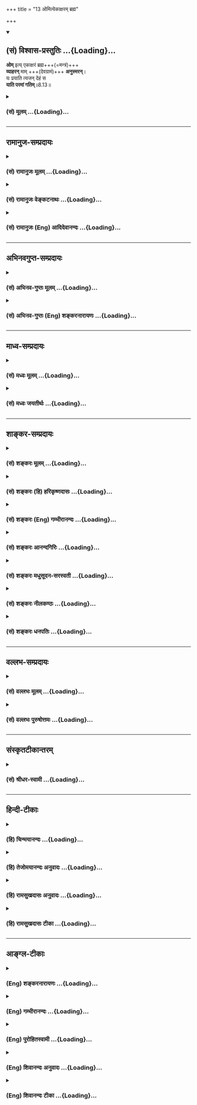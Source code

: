 +++
title = "13 ओमित्येकाक्षरम् ब्रह्म"

+++
<div class="js_include" newlevelforh1="2" title="(सं) विश्वास-प्रस्तुतिः" unfilled url="/purANam_vaiShNavam/mahAbhAratam/06-bhIShma-parva/03-bhagavad-gItA-parva/saMskRtam/vishvAsa-prastutiH/08_axara-para-brahma-yo/13_omityekAxaram_bra.md">
<details open><summary><h2>(सं) विश्वास-प्रस्तुतिः ...{Loading}...</h2></summary>

**ओम्** इत्य् एकाक्षरं ब्रह्म+++(=मन्त्रं)+++  
**व्याहरन्** माम् +++(देवग्रामं)+++ **अनुस्मरन्**।  
यः प्रयाति त्यजन् देहं स  
**याति परमां गतिम्**॥8.13॥
</details>
</div>
<div class="js_include collapsed" newlevelforh1="3" title="(सं) मूलम्" unfilled url="/purANam_vaiShNavam/mahAbhAratam/06-bhIShma-parva/03-bhagavad-gItA-parva/saMskRtam/mUlam/08_axara-para-brahma-yo/13_omityekAxaram_bra.md">
<details><summary><h3>(सं) मूलम् ...{Loading}...</h3></summary>

ओमित्येकाक्षरं ब्रह्म व्याहरन्मामनुस्मरन्।  
यः प्रयाति त्यजन्देहं स याति परमां गतिम्।।8.13।।
</details>
</div>


_________________
## रामानुज-सम्प्रदायः
<div class="js_include collapsed" newlevelforh1="3" title="(सं) रामानुजः मूलम्" unfilled url="/purANam_vaiShNavam/mahAbhAratam/06-bhIShma-parva/03-bhagavad-gItA-parva/saMskRtam/rAmAnujaH/mUlam/08_axara-para-brahma-yo/13_omityekAxaram_bra.md">
<details><summary><h3>(सं) रामानुजः मूलम् ...{Loading}...</h3></summary>

।।8.13।। सर्वाणि श्रोत्रादीनि इन्द्रियाणि ज्ञानद्वारभूतानि **संयम्य**
स्वव्यापारेभ्यो विनिवर्त्य हृदयकमलनिविष्टे मयि अक्षरे **मनो निरुध्य
योगा**ख्यां **धारणां आस्थितः** मयि एव निश्चलां स्थितिम् आस्थितः।  
  
**ओम् इति एकाक्षरं ब्रह्म** मद्वाचकं **व्याहरन्** वाच्यं **माम्
अनुस्मरन् आत्मनः प्राणं मूर्ध्न्याधाय देहं त्यजन् यः प्रयाति स याति
परमां गतिं** प्रकृतिवियुक्तं मत्समानाकारम् अपुनरावृत्तिम् आत्मानं
प्राप्नोति इत्यर्थःयः स सर्वेषु भूतेषु नश्यत्सु न
विनश्यति।। अव्यक्तोऽक्षर इत्युक्तस्तमाहुः परमां गतिम्। (गीता 8।2021) इति
अनन्तरम् एव वक्ष्यते। एवम् ऐश्वर्यार्थिनः कैवल्यार्थिनश्च
स्वप्राप्यानुगुणः भगवदुपासनप्रकार उक्तः। अथ ज्ञानिनो भगवदुपासनप्रकारं
प्राप्तिकारं च आह --

</details>
</div>
<div class="js_include collapsed" newlevelforh1="3" title="(सं) रामानुजः वेङ्कटनाथः" unfilled url="/purANam_vaiShNavam/mahAbhAratam/06-bhIShma-parva/03-bhagavad-gItA-parva/saMskRtam/rAmAnujaH/venkaTanAthaH/08_axara-para-brahma-yo/13_omityekAxaram_bra.md">
<details><summary><h3>(सं) रामानुजः वेङ्कटनाथः ...{Loading}...</h3></summary>

।। 8.13सर्वद्वाराणि संयम्य इत्यत्र नवद्वारप्रतीतिनिरासाय
प्रत्याहारविषयताद्योतनाय चाहसर्वाणि श्रोत्रादीनीति।
द्वारानुबन्धरहितस्पर्शनादीन्द्रियाणां कथं
द्वारशब्दार्थतेत्यत्रोक्तंज्ञानद्वारभूतानीति। संयमनमत्र
शब्दादिविषयौन्मुख्यनिवर्तनमित्यभिप्रायेणाहस्वव्यापारेभ्यो
विनिवर्त्येति। मनो हृदि निरुध्य च इत्यत्र हृन्मात्रस्य
ध्येयतानुपपन्नेत्यत्रोक्तंहृदयकमलनिविष्टे मय्यक्षर इति। हृच्छब्दोऽत्र
तत्रत्यपुरुषलक्षकः अन्यथामामनुस्मरन् इत्यनन्तरोक्तिर्न घटेतेति भावः।
अर्थक्रमेण बलवता दुर्बलस्य पाठक्रमस्य बाधमभिप्रेत्यमनो हृदि निरुध्य
इत्यस्यानन्तरन्आस्थितो योगधारणाम् इत्यादिकं व्याख्यातम्।
प्रत्याहारानन्तरपठितधारणाव्यवच्छेदायाहयोगाख्यां धारणामिति। षष्ठी
समासात्समानाधिकरणसमासस्य ग्राह्यत्वं
निषादस्थपतिन्यायसिद्धम्। स्थपतिर्निषादः स्यात् शब्दसामर्थ्यात्
\[पू.मी.6।1।51\] इति। धारणाशब्दाधिक्याभिप्रेतमाहमय्येव निश्चलां
स्थितिमिति। प्रणवस्य ब्रह्मप्रतिपादकत्वात्ब्रह्म इति व्यपदेश
इत्यभिप्रायेणमद्वाचकमित्युक्तम्।
मन्त्रस्यार्थविशेषप्रकाशनमुखेनोपकारकत्वमप्यत्र ब्रह्मशब्देन
प्रतिपादनाद्विवक्षितमित्यभिप्रायेणवाच्यं मामनुस्मरन्नित्युक्तम्।
प्रणवस्य भगवद्वाचकत्वं योगाङ्गत्वादिकं च श्रुतिस्मृत्यादिसिद्धम्। यथा
कठवल्ल्यां \[2।15\] सर्वे वेदा यत्पदमामनन्ति तपांसि सर्वाणि च यद्वदन्ति।
यदिच्छन्तो ब्रह्मचर्यं चरन्ति तत्ते पदं सङ्ग्रहेण ब्रवीम्योमित्येतत्
इति। अत्र नाम्ना नामिनो निर्देशः। तथा प्रणवो धनुः शरो ह्यात्मा ब्रह्म
तल्ल्क्ष्यमुच्यते। अप्रमत्तेन वेद्धव्यं शरवत्तन्मयो भवेत्
\[मुं.उ.2।2।4\] इति। तथा आत्मानमरणिं कृत्वा प्रणवं चोत्तरारणिम्।
ध्याननिर्मथनाभ्यासा(द्देवं पश्येन्निगू)त्पश्येद्ब्रह्माग्निगूढवत्
\[ध्यानबिंदू.22\] इति। तथा ओमित्येवं ध्यायथात्मानम् \[मुं.उ.2।26\] इति।
तथा यः पुनरेतं त्रिमात्रेणोमित्येतेनैवाक्षरेण परं पुरुषमभिध्यायीत स
तेजसि सूर्ये सम्पन्नः। यथा पादोदरस्त्वचा विनि\[र्मुच्यत\]र्मुक्त एवं ह
वै स पाप्मना विनिर्मुक्तः स सामभिरुन्नीयते ब्रह्मलोकम्। स
एतस्माज्जीवघनात्परात्परं पुरिशयं पुरुषमीक्षते \[प्रश्नो.5।5\] इति। तथा
वह्नेर्यथा योनिगतस्य मूर्तिर्न दृश्यते नैव च लिङ्गनाशः। स भूय
एवेन्धनयोनिगृह्यस्तद्वोभयं वै प्रणवेन देहे।। स्वदेहमरणिं कृत्वा प्रणवं
चोत्तरारणिम्। ध्याननिर्मथनाभ्यासाद्देवं पश्येन्निगूढवत्
\[श्वे.उ.1।1314\] इति। अत्रैव श्लोकेविष्णुं पश्येद्धृदि स्थितम्
\[शं.स्मृ.7।16\] इति योगयाज्ञवल्क्यपाठः। तथाकांस्यघण्टानिनादस्तु यथा
लीयति शान्तये। ओङ्कारस्तु तथा योज्यः शान्तये शान्तिमिच्छता। यस्मिन् स
लीयते शब्दस्तत्परं ब्रह्म गीयते \[ \] इति। तथाओं खं ब्रह्म खं पुराणम्
\[बृ.उ.5।1।1\] इति। ओमित्येतदक्षरमादौ ৷৷. ब्रह्मास्य पादाश्चत्वारो
वेदाश्चतुष्पादिदमक्षरं \[परं ब्रह्म\] पूर्वाऽस्य मात्रा पृथिव्यकारः
इत्यारभ्य प्रथमा रक्तपीता महद्ब्रह्मदैवत्या द्वितीया विद्युमती कृष्णा
विष्णुदेवत्या तृतीया शुभाशुभा शुक्ला रुद्रदैवत्या याऽवसानेऽस्य
चतुर्थ्यर्धमात्रा सा विद्युमती सर्ववर्णा पुरुषदैवत्या \[अ.शिखो.1\] इति
च। अत्र अर्धमात्राधिदैवतभूतः पुरुष एवावतीर्णावस्थो द्वितीयमात्रादैवत्वेन
विष्णुरिति चोक्तः। तथा ओमिति ब्रह्म ओमितीदं सर्वम् \[तै.उ.1।8।1\] इति
ओङ्कार एवेदं सर्वम् \[छां.उ.2।23।3\] इति। तथा हृदिस्था देवताः सर्वा हृदि
प्राणाः प्रतिष्ठिताः। हृदि त्वमसि यो नित्यं तिस्रो मात्राः परस्तु सः।
तस्योत्तरतः शिरो दक्षिणतः पादो य उत्तरतः स ओङ्कार य ओङ्कारः स प्रणवो यः
प्रणवः स सर्वव्यापी यः सर्वव्यापी सोऽनन्तः योऽनन्तस्तत्तारं यत्तारं
तत्सूक्ष्मं यत्सूक्ष्मं तच्छुक्लं यच्छुक्लं तद्वैद्युतं यद्वैद्युतं
तत्परं ब्रह्म \[अ.शिरउ.3\] इति। अत्र प्रकरणादिवशात्
प्रतर्दनविद्यावदन्तरितं शासनमनुसन्धेयम्। मुमुक्षोरुत्क्रमणप्रकरणे च
प्रणवः श्रूयते अथ यत्रैतव स्माच्छरीरादुत्क्रामति अथैतैरेव
रंश्मिभिरूर्ध्वमाक्रमते सूओमिति वा होद्वामीयते स यावत्
क्षिप्येन्मनस्तावदादित्यं गच्छति एतद्वै खलु लोकस्य द्वारं विदुषां
प्रपदनं निरोधोऽविदुषा। तदेव श्लोकः -- शतं चैका च हृदयस्य नाड्यस्तासां
मूर्धानमभिनिस्सृतैका। तयोर्ध्वमायन्नमृतत्वमेति विष्वङ्ङन्या उत्क्रमणे
भवन्ति \[छां.उ.8।6।5\] इति। महाभारते च महेश्वरे वचनम्ओमित्येवं सदा
विप्राः पठध्वं ध्यात केशवम् \[ह.वं.वि.प.133।10\] इति। आह च भगवान्या
वल्क्यः -- देवतायाः परायाश्च ह्यालम्बः प्रणवः स्मृतः। कश्चिदाराधनाकामो
विष्णोर्भक्त्या करोति वै।। तदाराधनसान्निध्ये प्रतिमां व्यञ्जिकां यथा।
धातुद्रव्यादिपाषाणैः कृत्वा भावं निवेशयेत्।। श्रद्धाभक्त्यादराद्यैश्च
तस्य देवः प्रसीदति। ओङ्कारेण तथा चात्मा ह्युपास्ते स प्रसीदति। \[
\]सर्वद्वाराणि संयम्य मनो हृदि निरुध्य च।। मूर्ध्न्याधायात्मनः
प्राणमास्थितो योगधारणाम्। ओमित्येकाक्षरं ब्रह्म व्याहरन्मामनुस्मरन्। यः
प्रयाति त्यजन् देहं स याति परमां गतिम्।। य एतं प्रणवेनाद्यमक्षरं
प्रतिपद्यते। ततोऽक्षरेण वेदेन वेद्यं ब्रह्माधिगच्छति।। एतदालम्बनं
श्रेष्ठमेतदालम्बनं परम्। एतदालम्बनं ज्ञात्वा ब्रह्मभूयाय
कल्पते।। अदृष्टविग्रहो देवो भावग्राह्यो निरामयः। तस्योङ्कारः स्मृतं नाम
तेनाहूतः प्रसीदति।। तस्मादोमिति पूर्वं तु कृत्वा युञ्जीत तत्परः।
ब्रह्मोङ्कारविधानेन तत्त्वेन प्रतिपद्यते इति। अत्रसर्वद्वाराणि
इत्यादिश्लोकयोर्भगवद्वाक्यतया प्रसिद्धयोरुदाहरणात्माम् इति
निर्देशस्तद्विषयः। पुनश्चात्र हैरण्यगर्भादिसिद्धान्तेषु प्रणवार्थं
प्रपञ्च्यान्तेऽप्याह -- त्रिरात्मा त्रिस्वभावश्च तथा त्रिव्यूह एव च।
पञ्चरात्रे तथा ह्येष भगवद्वाचकः स्मृतः। बलं वीर्यं तथा तेजस्त्रिरात्मेति
च संज्ञितः। ज्ञानैश्वर्ये तथा शक्तिस्त्रिस्वभाव इति स्मृतः।। सङ्कर्षणोऽथ
प्रद्युम्नो ह्यनिरुद्धस्तथैव च। त्रिव्यूह इति निर्दिष्ट ओङ्कारो
विष्णुरव्ययः।। भगवद्वाचकः प्रोक्तः प्रकृतेर्वाचकस्तथा। व्यक्ताव्यक्तो
वासुदेवः प्रभवः प्रलयस्तथा।। इति। यच्चात्र
हैरण्यगर्भकापिलावान्तरतपस्सनत्कुमारब्रह्मिष्ठपाशुपताख्येषु
सिद्धान्तेष्वर्थभेदवर्णनं तदपि
तत्तदर्थविशेषान्तरितपरमपुरुषपर्यवसानमभिप्रेत्येति मन्तव्यम्। अत एव हि
विष्णुप्रतिपादकतयाऽन्तकाले स्मर्तव्यत्वेनोपसंह्रियते -- ओङ्कारं
विपुलमचिन्त्यमप्रमेयं सूक्ष्माख्यं ध्रुवमचरं च यत्पुराणम्। तद्विष्णोः
पदमपि पद्मजप्रसूतं देहान्ते मम मनसि स्थितिं करोतु इति। प्रणवेनैवात्र
भगवदर्चनमुच्यते -- तल्लिङ्गैरर्चयेन्मन्त्रैः सर्वान् देवान् समाहितः।
नमस्कारेण पुष्पाणि विन्यसेत्तु यथाक्रमम्।। आवाहनादिकं कर्म यन्न सूक्तं
मया त्विह। तत्सर्वं प्रणवेनैव कर्तव्यं चक्रपाणये।। दद्यात्पुरुषसूक्तेन यः
पुष्पाण्यप एव वा। अर्चितं स्याज्जगदिदं तेन सर्वं
चराचरम्।। विष्णुर्ब्रह्मा च रुद्रश्च विष्णुरेव दिवाकरः। तस्मात्पूज्यतमं
नान्यमहं मन्ये जनार्दनात् इति। तथा परमपुरुषसाक्षात्कारकारणतया चात्र
प्रणवोपासनप्रकार उच्यते। ओम्भूर्भुवस्सुवर्महर्जनस्तपस्सत्यम् इति
वैदिकम्। एतदुच्चार्य वै ब्रह्म परे व्योम्नि नियोजयेत्। हृदयेऽग्निश्च
वायुश्च जीवो यः समुदाहृतः।। ओङ्कारं पद्मनाले तु उद्धृत्योपरि योजयेत्।
आप्राणाच्छून्यभूतात्तु चेतोङ्गं जीवसंज्ञितम्।। जायते तु
यतस्तस्मात्पुनस्तत्र निवेशयेत्। घण्टाशब्दवदोङ्कारमुपासीत समाहितः।। पुरुषं
निर्मलं शुभ्रं पश्येद्वै नात्र संशयः इति। योगानुशासनसूत्रं
चक्लेशकर्मविपाकाशयैरपरामृष्टः पुरुषविशेष ईश्वरः \[ब्र.सू.1।24\]तस्य
वाचकः प्रणवः \[ब्र.सू.1।27\] इति। अतः प्रणवस्य भगवद्वाचकत्वं
समाध्युत्क्रमणाद्यवस्थासु तेनैव भगवदनुस्मरणं च सिद्धम्। शतं चैका च
हृदयस्य ना़ड्यस्तासां मूर्धानमभिनिस्सृतैका। तयोर्ध्वमायन्नमृतत्वमेति
विष्ङ्ङन्या उत्क्रमणे भवन्ति \[छां.उ.8।6।6\] ऊर्ध्वमेकः स्थितस्तेषां यो
भित्वा सूर्यमण्डलम्। ब्रह्मलोकमतिक्रम्य तेन याति परां गतिम्
\[या.स्मृ.3।137\] इत्यादिश्रुतिस्मृत्यनुसारान्मुमुक्षोरुत्क्रणौपयिकमिदं
मूर्ध्नि प्राणाधानम्। त्यजन् यः प्रयातीति त्यक्त्वा यः प्रयातीत्यर्थः।
आत्मार्थिनो ह्यात्मा गन्तव्यः
तत्रापुनरावृत्तित्वमात्रात्परमगतित्वोक्तिरित्यभिप्रायेणाह -- प्रकृतीति।
ईदृशस्यात्मनः परमगतिशब्देन व्यपदेशो न केवलं प्रकरणवशात्
किन्त्वस्मिन्नेवाध्याये तद्विषय एवायं प्रयोगोऽप्यस्तीत्याह -- यः स
सर्वेष्विति। ,

</details>
</div>
<div class="js_include collapsed" newlevelforh1="3" title="(सं) रामानुजः (Eng) आदिदेवानन्दः" unfilled url="/purANam_vaiShNavam/mahAbhAratam/06-bhIShma-parva/03-bhagavad-gItA-parva/saMskRtam/rAmAnujaH/english/AdidevAnandaH/08_axara-para-brahma-yo/13_omityekAxaram_bra.md">
<details><summary><h3>(सं) रामानुजः (Eng) आदिदेवानन्दः ...{Loading}...</h3></summary>

8.12 - 8.13 Subduing all the senses like ear etc., which constitute the
'doorways' for sense impressions, i.e., withdrawing them from their natural functions; holding the mind in Me, the imperishable 'seated within the lotus of the heart'; practising 'steady abstraction of mind
(Dharana) which is called concentration or Yoga,' i.e., abiding in Me alone in a steady manner; uttering the sacred 'syllable Om,' the brahman which connotes Me; remembering Me, who am expressed by the syllable Om;
and fixing his 'life-breath within the head' - whosoever abandons the body and departs in this way reaches the highest state. He reaches the pure self freed from Prakrti, which is akin to My form. From that state there is no return. Such is the meaning. Later on Sri Krsna will elucidate: 'They describe that as the highest goal of the Atman, which is not destroyed when all things are destroyed, which is unmanifest and imperishable' (8.2021). Thus, the modes of contemplation on the Lord by the aspirants after prosperity and Kaivalya (Atmann-consciousness) have been taught according to the goal they lead to. Now, Sri Krsna teaches the way of meditation on the Lord by the Jnanin and the mode of attainment by him.

</details>
</div>


_________________
## अभिनवगुप्त-सम्प्रदायः
<div class="js_include collapsed" newlevelforh1="3" title="(सं) अभिनव-गुप्तः मूलम्" unfilled url="/purANam_vaiShNavam/mahAbhAratam/06-bhIShma-parva/03-bhagavad-gItA-parva/saMskRtam/abhinava-guptaH/mUlam/08_axara-para-brahma-yo/13_omityekAxaram_bra.md">
<details><summary><h3>(सं) अभिनव-गुप्तः मूलम् ...{Loading}...</h3></summary>

।।8.12 -- 8.14।। सर्वद्वाराणीत्यादि योगिन इत्यन्तम्। द्वाराणि
इन्द्रियाणि। हृदि इति -- अनेन विषयसंगाभाव उच्यते न तु
विष्ठास्थानाधिष्ठानम्। आत्मनः प्राणम् आत्मसारथिम् इच्छाशक्त्यात्मनि
मूर्ध्नि सकलतत्त्वातीते धारयन् इति कायनियमः। ओमिति जपन् इति वाङ्नियमः।
मामनुस्मरन्निति चेतसोऽनन्यगामिता +++(S चेतसाऽनन्यगामिता)+++। यः प्रयादि --
दिनाद्दिनम् +++(N दिनंदिनं)+++ अपुनरावृत्तये गच्छति। तथा च देहं त्यजन् कथं मे
+++(SN omit मे)+++ पुनरिदं सकलापत्स्थानं शरीरं मा भूयात् इत्येवं यो
मामनन्यचेताः स्मरति सततमेव याति जानाति +++(S omits जानाति)+++ स मद्भावम्
मत्स्वरूपम्। न +++(N नन्वत्र)+++ मुनेः परब्रह्माद्वैतपदोपक्षेपविरोधी
उत्क्रान्तौ ( तत् क्रान्तौ K [n] विरोधीति उत्क्रान्तौ भरः) भरः।
तथाचोक्तम् -- व्यापिन्यां शिवसत्तायाम् उत्क्रान्तिर्नाम निष्फला।  
  
अव्यापिनि शिवे नाम नोत्क्रान्तिः शिवदायिनी।। इति।। यदि वा सतताभ्यासोऽपि
यैर्न कृतः तथापि कुतश्चित् स्वतन्त्रेश्वरेच्छादेर्निमित्तादन्त्ये +++(S
omits स्वतन्त्र -- )+++ एव क्षणे यदा तादृग्भावो जायते तदा
अयमुत्क्रान्तिलक्षण उपायः संस्कारान्तरप्रतिबन्धक उक्तः। अत एव,यदक्षरं
वेदविदो वदन्ति इत्यादिना अभिधास्ये इत्यन्तेन प्रतिज्ञा कृता
क्षणमात्रस्यापि भगवदनुचिन्तनस्य,+++(S चिन्तनमयस्य)+++
सकलसंस्कारविध्वंसनलक्षणाम् अद्भुतवृत्तिं प्रतिपादयितुम्।
यदाहुराचार्यवर्याः,+++(S omits यदाहु -- इति)+++ -- निमेषमपि यद्येकं क्षीणदोषे
करिष्यसि।  
  
पदं चित्ते तदा शंभो किं न संपादयिष्यसि।।  
  
(स्तवचिन्तामणिः श्लो 114) इति। अत एव प्रयाणकाले स्मरणेन विना खण्डना \[
दृष्टा \] इति येषां शङ्का तान् वीतशङ्कान् कर्तुमुक्तम्,अनन्यचेताः सततम्
इति अन्यत्र फलादौ साध्ये यस्य न चेत इत्यर्थः। तस्याहं सुलभ इति। तस्य,+++(S
omit तस्य)+++ न किंचित् प्रयाणकालौचित्यपर्येषाम् तीर्थसेवा उत्तरायणम्
आयतनसंश्रयः  
  
+++(N आवर्तनसंश्रयः)+++ सत्त्वविशुद्धिः +++(SK -- विवृद्धिः)+++ सचिन्तकत्वम् +++(N
सचित्तकत्वम्)+++ विषुवदादिपुण्यकालः दिनम् अकृत्रिमपवित्रभूपरिग्रहः
स्नेहमलविहीनदेहता शुद्धवस्त्रादिपरिग्रहः +++(SN omit परि -- )+++
इत्यादिक्लेशोभ्यर्थनीय इत्यर्थः यत्प्रागुक्तम् -- तीर्थ श्वपचगृहे वा
इत्यादि।

</details>
</div>
<div class="js_include collapsed" newlevelforh1="3" title="(सं) अभिनव-गुप्तः (Eng) शङ्करनारायणः" unfilled url="/purANam_vaiShNavam/mahAbhAratam/06-bhIShma-parva/03-bhagavad-gItA-parva/saMskRtam/abhinava-guptaH/english/shankaranArAyaNaH/08_axara-para-brahma-yo/13_omityekAxaram_bra.md">
<details><summary><h3>(सं) अभिनव-गुप्तः (Eng) शङ्करनारायणः ...{Loading}...</h3></summary>

8.13 See Comment under 8.14

</details>
</div>


_________________
## माध्व-सम्प्रदायः
<div class="js_include collapsed" newlevelforh1="3" title="(सं) मध्वः मूलम्" unfilled url="/purANam_vaiShNavam/mahAbhAratam/06-bhIShma-parva/03-bhagavad-gItA-parva/saMskRtam/madhvaH/mUlam/08_axara-para-brahma-yo/13_omityekAxaram_bra.md">
<details><summary><h3>(सं) मध्वः मूलम् ...{Loading}...</h3></summary>

।।8.12 -- 8.13।। ब्रह्मनाडीं विना यद्यन्यत्र गच्छति तर्हि विना मोक्षं
स्थानान्तरं प्राप्नोतीति सर्वद्वाराणि संयम्यनिर्गच्छंश्चक्षुषा सूर्यं
दिशः श्रोत्रेण चैव हि इत्यादिवचनात् व्यासयोगे मोक्षधर्मे च। हृदि
नारायणे। ह्रियते त्वया जगद्यस्माद्धृदित्येवं प्रभाषसे इति पाद्मे। नहि
मूर्धनि प्राणे स्थिते हृदि मनसः स्थितिः सम्भवति। यत्र प्राणो मनस्तत्र
तत्र जीवः परस्तथा इति व्यासयोगे। योगधारणामास्थितः योगभरण एवाभियुक्त
इत्यर्थः।

</details>
</div>
<div class="js_include collapsed" newlevelforh1="3" title="(सं) मध्वः जयतीर्थः" unfilled url="/purANam_vaiShNavam/mahAbhAratam/06-bhIShma-parva/03-bhagavad-gItA-parva/saMskRtam/madhvaH/jayatIrthaH/08_axara-para-brahma-yo/13_omityekAxaram_bra.md">
<details><summary><h3>(सं) मध्वः जयतीर्थः ...{Loading}...</h3></summary>

।।8.12 -- 8.13।। ननुमनो निरुध्य इत्यनेनैव सर्वेन्द्रियसंयमनं लब्धम्
तत्किं पुनरुच्यते मैवम् वायुसञ्चरणद्वाराणां नाडीनामत्र ग्रहणात्।
तन्नियमनं किमर्थं इत्यत आह -- **ब्रह्मे**ति। इति हेतौ। इत्युक्तमिति
शेषः। अत्र प्रमाणमाह -- **निर्गच्छन्नि**ति। सूर्यं गच्छति। मोक्षधर्मे
चायमेवार्थ उक्त इति शेषः। हृदीत्यस्य प्रसिद्धार्थतानिरासार्थमाह --
**हृदी**ति। हरतेः क्विप् च \[अष्टा.3।2।76\] इति क्विप् प्रसिद्धार्थ एव
किं न स्यात् इत्यत आह -- **नही**ति। कुतो न सम्भवति इत्यत आह --
**यत्रे**ति। आदौ हृदि निरुध्येत्यध्याहारो दोषः।
मरणवेलायामखण्डस्मृतिर्वक्तव्या तत्कथं धारणोच्यते इत्यत आह -- **योगे**ति।

</details>
</div>


_________________
## शाङ्कर-सम्प्रदायः
<div class="js_include collapsed" newlevelforh1="3" title="(सं) शङ्करः मूलम्" unfilled url="/purANam_vaiShNavam/mahAbhAratam/06-bhIShma-parva/03-bhagavad-gItA-parva/saMskRtam/shankaraH/mUlam/08_axara-para-brahma-yo/13_omityekAxaram_bra.md">
<details><summary><h3>(सं) शङ्करः मूलम् ...{Loading}...</h3></summary>

।।8.13।। --,**ओमिति एकाक्षरं ब्रह्म** ब्रह्मणः अभिधानभूतम् ओंकारं
**व्याहरन्** उच्चारयन् तदर्थभूतं **माम्** ईश्वरम् **अनुस्मरन्**
अनुचिन्तयन् **यः,**प्रयाति **म्रियते** सः त्यजन् **परित्यजन्** देहं
**शरीरम् -- त्यजन् देहम् इति प्रयाणविशेषणार्थम् देहत्यागेन प्रयाणम्
आत्मनः न स्वरूपनाशेनेत्यर्थः -- सः एवं** याति **गच्छति** परमां
**प्रकृष्टां** गतिम्**।। किञ्च --,**

</details>
</div>
<div class="js_include collapsed" newlevelforh1="3" title="(सं) शङ्करः (हि) हरिकृष्णदासः" unfilled url="/purANam_vaiShNavam/mahAbhAratam/06-bhIShma-parva/03-bhagavad-gItA-parva/saMskRtam/shankaraH/hindI/harikRShNadAsaH/08_axara-para-brahma-yo/13_omityekAxaram_bra.md">
<details><summary><h3>(सं) शङ्करः (हि) हरिकृष्णदासः ...{Loading}...</h3></summary>

।।8.13।। उसी जगह ( प्राणोंको ) स्थिर रखते हुए --, ओम् इस एक अक्षररूप
ब्रह्मका अर्थात् ब्रह्मके स्वरूपका लक्ष्य करानेवाले ओंकारका उच्चारश करता
हुआ और उसके अर्थरूप मुझ ईश्वररूपका चिन्तन करता हुआ जो पुरुष शरीरको
छोड़कर जाता है अर्थात् मरता है वह इस प्रकार शरीरको छोड़कर जानेवाला परम
गतिको पाता है। यहाँ त्यजन्देहम् यह विशेषण मरण का लक्ष्य करानेके लिये है।
अभिप्राय यह कि देहके त्यागसे ही आत्माका मरण है स्वरूपके नाशसे नहीं।

</details>
</div>
<div class="js_include collapsed" newlevelforh1="3" title="(सं) शङ्करः (Eng) गम्भीरानन्दः" unfilled url="/purANam_vaiShNavam/mahAbhAratam/06-bhIShma-parva/03-bhagavad-gItA-parva/saMskRtam/shankaraH/english/gambhIrAnandaH/08_axara-para-brahma-yo/13_omityekAxaram_bra.md">
<details><summary><h3>(सं) शङ्करः (Eng) गम्भीरानन्दः ...{Loading}...</h3></summary>

8.13 Yah, he who; prayati, departs, dies; tyajan, by leaving; deham, the
body-the phrase 'leaving the body' is meant for alifying departure;
thery it is implied that the soul's departure occurs by abandoning the
body, and not through the destruction of its own reality, having
abandoned thus-; vyaharan, while uttering; the eka-adsaram, single
syllable; om iti brahma, viz Om, which is Brahman, Om which is the name
of Brahman; and anusmaran, thinking; mam, of Me, of God who is implied
by that (syllable); sah, he; yati, attains; the paramam, supreme, best;
gatim, Goal. Further,

</details>
</div>
<div class="js_include collapsed" newlevelforh1="3" title="(सं) शङ्करः आनन्दगिरिः" unfilled url="/purANam_vaiShNavam/mahAbhAratam/06-bhIShma-parva/03-bhagavad-gItA-parva/saMskRtam/shankaraH/AnandagiriH/08_axara-para-brahma-yo/13_omityekAxaram_bra.md">
<details><summary><h3>(सं) शङ्करः आनन्दगिरिः ...{Loading}...</h3></summary>

।।8.13।। यथोक्तयोगधारणार्थं प्रवृत्तो मूर्धनि प्राणमाधाय धारयन्किं
कुर्यादित्याशङ्क्यानन्तरश्लोकमवतारयति -- **तत्रैवेति।** एकं च तदक्षरं
चेत्येकाक्षरमोमित्येवंरूपं तत्कथं ब्रह्मेति विशिष्यते तत्राह --
**ब्रह्मण इति।** यः प्रयातीति मरणमुक्त्वा त्यजन्देहमिति ब्रुवता
पुनरुक्तिराश्रिता स्यादित्याशङ्क्य विशेषणार्थं विवृणोति -- **देहेति।**
एवमोंकारमुच्चारयन्नर्थं चाभिध्यायन्ध्याननिष्ठः स पुमानित्यर्थः। परमामिति
गतिविशेषणं क्रममुक्तिविवक्षया द्रष्टव्यम्।

</details>
</div>
<div class="js_include collapsed" newlevelforh1="3" title="(सं) शङ्करः मधुसूदन-सरस्वती" unfilled url="/purANam_vaiShNavam/mahAbhAratam/06-bhIShma-parva/03-bhagavad-gItA-parva/saMskRtam/shankaraH/madhusUdana-sarasvatI/08_axara-para-brahma-yo/13_omityekAxaram_bra.md">
<details><summary><h3>(सं) शङ्करः मधुसूदन-सरस्वती ...{Loading}...</h3></summary>

।।8.13।। ओमित्येकमक्षरं ब्रह्मवाचकत्वात्प्रतिमावद्ब्रह्मप्रतीकत्वाद्वा
ब्रह्म व्याहरन्नुच्चरन्। ओमिति व्याहरन्नित्येतावतैव निर्वाहे
एकाक्षरमित्यनायासकथनेन स्तुत्यर्थम्। ओमिति
व्याहरन्नेकाक्षरमेकमद्वितीयमक्षरमविनाशि सर्वव्यापकं ब्रह्म मां
ओमित्यस्यार्थं स्मरन्निति वा। तेन प्रणवं जपंस्तदभिधेयभूतं च मां
चिन्तयन्मूर्धन्यया नाड्या देहं त्यजन् यः प्रयाति स याति देवयानमार्गेण
ब्रह्मलोकं गत्वा तद्भोगान्ते परमां प्रकृष्टां गतिं मद्रूपाम्। अत्र
पतञ्जलिनातीव्रसंवेगानामासन्नः समाधिलाभः इत्युक्त्वाईश्वरप्रणिधानाद्वा
इत्युक्तम्। प्रणिधानं च व्याख्यातंतस्य वाचकः प्रणवः तज्जपस्तदर्थभावनम्
इति। समाधिसिद्धिरीश्वरप्रणिधानात् इति च। इहतु साक्षादेव ततः परमगतिलाभ
इत्युक्तम्। तस्मादविरोधायोमित्येकाक्षरं ब्रह्म
व्याहरन्मामनुस्मरन्नात्मनो योगधारणामास्थित इति व्याख्येयम्।
विचित्रफलत्वोपपत्तेर्वा न विरोधः।

</details>
</div>
<div class="js_include collapsed" newlevelforh1="3" title="(सं) शङ्करः नीलकण्ठः" unfilled url="/purANam_vaiShNavam/mahAbhAratam/06-bhIShma-parva/03-bhagavad-gItA-parva/saMskRtam/shankaraH/nIlakaNThaH/08_axara-para-brahma-yo/13_omityekAxaram_bra.md">
<details><summary><h3>(सं) शङ्करः नीलकण्ठः ...{Loading}...</h3></summary>

।।8.13।। मूर्ध्नि प्राणमाधाय किं कुर्यादत आह -- ओंकाररूपं एकाक्षरं एकं च
तदक्षरं च वर्णो ब्रह्म च तद्व्याहरनुच्चरन् मां च ब्रह्मभूतमनुस्मरन् यो
हि देवदत्तं स्मृत्वा तन्नाम व्याहरति तस्मै देवदत्तोऽभिमुखो भवत्येवं
ब्रह्मणो नामोच्चारणेन संनिहिततरं व्यापकं ब्रह्म साधकस्य संनिधीयते।
संनिहिते च ब्रह्मणि यो देहं त्यजन् म्रियमाणः प्रयाति ऊर्ध्वनाड्या
उत्क्रामति स परमां गतिं संनिकृष्टब्रह्मरूपां याति। ब्रह्मैव प्रकृत्य
श्रूयतेएषास्य परमा गतिरेषास्य परमा संपदेषोऽस्य परम आनन्दः इति। तामेव
गतिं शुद्धं ब्रह्मैव प्राप्नोति ब्रह्मलोकप्राप्तिद्वारा।

</details>
</div>
<div class="js_include collapsed" newlevelforh1="3" title="(सं) शङ्करः धनपतिः" unfilled url="/purANam_vaiShNavam/mahAbhAratam/06-bhIShma-parva/03-bhagavad-gItA-parva/saMskRtam/shankaraH/dhanapatiH/08_axara-para-brahma-yo/13_omityekAxaram_bra.md">
<details><summary><h3>(सं) शङ्करः धनपतिः ...{Loading}...</h3></summary>

।।8.13।। ओमिति। एकं च तदक्षरं ब्रह्म ब्रह्मणोऽभिधानभूतम्।
अभिधायकमितियावत्। ऊँकारं व्याहरन्नुच्चारयन् तदभिधेयं परमात्मानं
मामनुस्मरन्ननुचिन्तयन्। यत्तु ओमितिव्याहरन् एकाक्षरं एकमक्षरं
एकमद्वितीयमक्षरमविनाशि सर्वव्यापकं ब्रह्म मां ओमित्यस्यार्थं
स्मरन्नितिकेचित्। यत्तु ओमितिव्याहरन् एकाक्षरं एकमक्षरं
एकमद्वितीयमक्षरमावैनासि सर्वव्यापकं ब्रह्म मां ओमित्यस्यार्थं
स्मरन्नितिकेचित्। तन्न। एतद्वै सत्यकाम परं चापरं च ब्रह्म यदोंकारः
इत्युपक्रम्ययः पुनरेतं त्रिमात्रेणोमित्येतेनैवाचरेण परं पुरुषभिध्यायीत
इतिश्रुत्यननुसरणेन तद्विस्मरणस्य स्पष्टवात्।
श्रुतिस्थत्रिमात्रशब्दस्यैकशब्देन व्याख्यानं भगवता क्रियते। श्रुतौ
त्रिमात्रेणेत्यस्य प्रथममकारेणाभिध्यायीत तत उकारेण ततो मकारेणेति भ्रमो
मामूदित्येतद्तम्। ओमिति त्रिमात्रमेकमेवाक्षरं व्याहरन् नतु
मात्राभेदेनाक्षरत्रयं पृथक्पृथग्व्याहारन्नित्यर्थः। किंच
रुढिर्योगमपहन्तीति न्यायात् अक्षरशब्द ओंकारेणैव संबध्यते तस्य वर्णे
रुढत्वात्। योगाश्रयणं तु रुढ्यसंभवे। तस्मात् श्रुत्यनुसारि
व्यवहितान्वयरहितं रुढिपरित्यागदोषाग्रस्तं सर्वज्ञानां भाष्यकृतां
व्याख्यानमेव प्रयाणकाल आत्मनो देहत्यागमात्रं प्रयाणं नतु
स्वरुपनाशेनेत्यर्थः। देहं त्यजन्यः प्रयाति स परमां उत्कृष्टामबाध्यां
गतिं स्थानं मोक्षाख्यं ब्रह्मलोकप्राप्तिक्रमेण याति अधिगच्छति।

</details>
</div>


_________________
## वल्लभ-सम्प्रदायः
<div class="js_include collapsed" newlevelforh1="3" title="(सं) वल्लभः मूलम्" unfilled url="/purANam_vaiShNavam/mahAbhAratam/06-bhIShma-parva/03-bhagavad-gItA-parva/saMskRtam/vallabhaH/mUlam/08_axara-para-brahma-yo/13_omityekAxaram_bra.md">
<details><summary><h3>(सं) वल्लभः मूलम् ...{Loading}...</h3></summary>

।।8.12 -- 8.13।। तत्प्राप्तौ साङ्गमुपायमाह -- सर्वद्वाराणीति द्वाभ्याम्।
ब्रह्मवादे ममैव नामरूपात्मकत्वादिति योगी मां ँइत्येकाक्षररूपमनुस्मरन्
तथा व्याहरन्नन्तकाले परमामेतां पदत्वेन निर्दिष्टां गतिं याति।

</details>
</div>
<div class="js_include collapsed" newlevelforh1="3" title="(सं) वल्लभः पुरुषोत्तमः" unfilled url="/purANam_vaiShNavam/mahAbhAratam/06-bhIShma-parva/03-bhagavad-gItA-parva/saMskRtam/vallabhaH/puruShottamaH/08_axara-para-brahma-yo/13_omityekAxaram_bra.md">
<details><summary><h3>(सं) वल्लभः पुरुषोत्तमः ...{Loading}...</h3></summary>

  
  
।।8.13।। ओमिति। एकाक्षरं शक्तिद्वयसम्बद्धपुरुषवद्वर्णत्रयात्मकमेकं
यदक्षरं ब्रह्मवाचकत्वात्तत्सरूपत्वाद्वा ब्रह्मात्मकं व्याहरन्नुच्चारयन्
मामेवंरूपं प्रकटमनुस्मरन् यो देहं त्यजन् प्रयाति प्रकर्षेण भावात्मतया
गच्छति स परमां परो मीयते यया यत्र वा तां गतिं अक्षरात्मिकां याति
प्राप्नोतीत्यर्थः।  
  

</details>
</div>


_________________
## संस्कृतटीकान्तरम्
<div class="js_include collapsed" newlevelforh1="3" title="(सं) श्रीधर-स्वामी" unfilled url="/purANam_vaiShNavam/mahAbhAratam/06-bhIShma-parva/03-bhagavad-gItA-parva/saMskRtam/shrIdhara-svAmI/08_axara-para-brahma-yo/13_omityekAxaram_bra.md">
<details><summary><h3>(सं) श्रीधर-स्वामी ...{Loading}...</h3></summary>

।।8.13।। **ओमिति।** ओमित्येकं यदक्षरं तदेव ब्रह्मवाचकत्वाद्वा
प्रतिमादिवद्ब्रह्मप्रतीकत्वाद्वा ब्रह्म तद्व्याहरन्नुच्चारयन् तद्वाच्यं
च मामनुस्मरन्नेव देहं त्यजन्यः प्रकर्षेण याति अर्चिरादिमार्गेण स परमां
श्रेष्ठां मद्गतिं याति प्राप्नोति।

</details>
</div>


_________________
## हिन्दी-टीकाः
<div class="js_include collapsed" newlevelforh1="3" title="(हि) चिन्मयानन्दः" unfilled url="/purANam_vaiShNavam/mahAbhAratam/06-bhIShma-parva/03-bhagavad-gItA-parva/hindI/chinmayAnandaH/08_axara-para-brahma-yo/13_omityekAxaram_bra.md">
<details><summary><h3>(हि) चिन्मयानन्दः ...{Loading}...</h3></summary>

।।8.13।। ध्यान के अभ्यास में मन को सफलता और कुशलतापूर्वक एकाग्र करने के
लिए साधक को तीन कार्यों को सम्पादित करना होता है। इन तीनों का वर्णन इन
श्लोकों में किया गया है जो उक्त क्रम में अभ्यसनीय है। (क) इन्द्रियों के
द्वारा मन को संयमित करके इन्द्रिय अवयव स्थूल शरीर में स्थित हैं। श्रोत्र
त्वचा चक्षु जिह्वा और घ्राणेन्द्रिय (नाक) ये वे पाँच द्वार हैं जिनके
माध्यम से बाह्य विषयों की संवेदनाएं मन में प्रवेश करके उसे विक्षुब्ध
करती हैं। विवेक और वैराग्य के द्वारा इन इन्द्रिय द्वारों को अवरुद्ध अथवा
संयमित करना प्रथम साधना है जिसके बिना ध्यान में प्रवेश नहीं हो सकता।
इनके द्वारा न केवल बाह्य विषय मन में प्रवेश करते हैं वरन् इन्हीं के
माध्यम से मन बाह्य विषयों में विचरण एवं भ्रमण करता है। विक्षेपों की इन
सुरंगों को अवरुद्ध करने पर नयेनये विक्षेपों का प्रवाह ही रुद्ध हो जाता
है। (ख) मन को हृदय में स्थापित करके यद्यपि इन्द्रियों के संयमित होने पर
मन बाह्य विषयों से क्षुब्ध नहीं हो सकता तथापि भूतकाल के विषयोपभोगों से
अर्जित वासनाओं के स्मरण से वह स्वयं ही विक्षुब्ध हो सकता है। इसलिए मन को
हृदय में स्थापित करने का उपदेश दिया गया है। वेदान्त में हृदय का अर्थ शरीर
में स्थित रक्त संचालक अवयव से नहीं है। साहित्य और दर्शन में हृदय का अर्थ
स्नेह और सहृदयता करुणा और कृपा भक्ति और प्रपत्ति जैसी आदर्श एवं रचनात्मक
भावनाओं का अनवरत् उद्गम स्थल है। बाह्य स्थूल विषयों की संवेदनाओं का मन
में प्रवेश अवरुद्ध करने के पश्चात् साधक को चाहिये कि वह भावनाओं के
साधनरूप मन को दिव्य एवं पवित्र बनाये न कि उसका दमन करे। हृदय के उच्च और
श्रेष्ठ वातावरण में ही मन को स्थिर करना चाहिये। इसका विवेचन किया जा चुका
है कि रचनात्मक विचारों की सहायता से मन के विक्षेपों को न्यूनतम किया जा
सकता है। नकारात्मक विचार वह है जिसके कारण मन क्षुब्ध और चंचल हो जाता
है। (ग) प्राणशक्ति को मस्तक अर्थात् बुद्धि में स्थापित करने का अर्थ है
बुद्धि को सभी निम्न स्तरीय विचारों एवं वस्तुओं से निवृत्त करना। विषय
ग्रहण आदि के द्वारा बुद्धि का इनसे तादात्म्य रहता है। सतत आत्मानुसंधान
की प्रक्रिया से बुद्धि को विषयों से परावृत्त किया जा सकता है। उपर्युक्त
तीन कार्यों के सम्पन्न होने पर मन की आत्मानुसंधान में जो दृढ़ स्थिति
होती है उसे ही यहाँ योगधारणा कहा गया है। जो साधक अपने आसपास के वैषयिक
वातावरण को भूलकर आनन्द और संतोष से पूर्ण हृदय से मन को बुद्धि के अनुशासन
में ला सकता है वह मन में ओंकार का उच्चारण सरलता और उत्साह के साथ कर सकता
है। शान्त मन में उठ रहीं ओंकार वृत्तियों को जो साक्षी होकर देख सकता है
वही पुरुष प्रणवोपासना के योग्य है। श्लोक की अगली पंक्ति इस तथ्य को
स्पष्ट करती है। देह त्याग कर जो जाता है ँ़ के उच्चारण तथा उसके लक्ष्यार्थ
पर मनन करने के फलस्वरूप साधक मिथ्या जड़ उपाधियों के साथ हुये अपने
तादात्म्य से ऊपर उठ जाता है जिसके कारण अहंकार का लोप हो जाता है। यही
वास्तविक मृत्यु है। देह त्याग का अभिप्राय है देहात्मभाव का त्याग। प्रणव
के लक्ष्यार्थ पर ध्यान करते हुये साधक परम गति को प्राप्त होता है क्योंकि
उसका लक्ष्यार्थ है सम्पूर्ण विश्व का वह अधिष्ठान जिस पर जन्म और मृत्यु
का मनः कल्पित नाटक खेला जाता है। क्या ध्यानमार्ग पर चलने वाले सभी साधकों
को आत्मसाक्षात्कार समानरूप से कठिन है भगवान् कहते हैं --

</details>
</div>
<div class="js_include collapsed" newlevelforh1="3" title="(हि) तेजोमयानन्दः अनुवादः" unfilled url="/purANam_vaiShNavam/mahAbhAratam/06-bhIShma-parva/03-bhagavad-gItA-parva/hindI/tejomayAnandaH/anuvAdaH/08_axara-para-brahma-yo/13_omityekAxaram_bra.md">
<details><summary><h3>(हि) तेजोमयानन्दः अनुवादः ...{Loading}...</h3></summary>

।।8.13।। जो पुरुष ओऽम् इस एक अक्षर ब्रह्म का उच्चारण करता हुआ और मेरा
स्मरण करता हुआ शरीर का त्याग करता है, वह परम गति को प्राप्त होता है।।

</details>
</div>
<div class="js_include collapsed" newlevelforh1="3" title="(हि) रामसुखदासः अनुवादः" unfilled url="/purANam_vaiShNavam/mahAbhAratam/06-bhIShma-parva/03-bhagavad-gItA-parva/hindI/rAmasukhadAsaH/anuvAdaH/08_axara-para-brahma-yo/13_omityekAxaram_bra.md">
<details><summary><h3>(हि) रामसुखदासः अनुवादः ...{Loading}...</h3></summary>

।।8.12 -- 8.13।। (इन्द्रियोंके) सम्पूर्ण द्वारोंको रोककर मनका हृदयमें
निरोध करके और अपने प्राणोंको मस्तकमें स्थापित करके योगधारणामें सम्यक्
प्रकारसे स्थित हुआ जो साधक 'ऊँ' इस एक अक्षर ब्रह्मका उच्चारण और मेरा
स्मरण करता हुआ शरीरको छोड़कर जाता है, वह परमगतिको प्राप्त होता है।

</details>
</div>
<div class="js_include collapsed" newlevelforh1="3" title="(हि) रामसुखदासः टीका" unfilled url="/purANam_vaiShNavam/mahAbhAratam/06-bhIShma-parva/03-bhagavad-gItA-parva/hindI/rAmasukhadAsaH/TIkA/08_axara-para-brahma-yo/13_omityekAxaram_bra.md">
<details><summary><h3>(हि) रामसुखदासः टीका ...{Loading}...</h3></summary>

।।8.13।।***व्याख्या--*'सर्वद्वाराणि संयम्य'--**(अन्तसमयमें) सम्पूर्ण
इन्द्रियोंके द्वारोंका संयम कर ले अर्थात् शब्द, स्पर्श, रूप, रस और
गन्ध-- इन पाँचों विषयोंसे श्रोत्र, त्वचा, नेत्र, रसना और नासिका-- इन
पाँचों ज्ञानेन्द्रियोंको तथा बोलना, ग्रहण करना, गमन करना, मूत्र-त्याग और
मल-त्याग -- इन पाँचों क्रियाओंसे वाणी, हाथ, चरण, उपस्थ और गुदा--इन
पाँचों कर्मेन्द्रियोंको सर्वथा हटा ले। इससे इन्द्रियाँ अपने स्थानमें
रहेंगी।

</details>
</div>


_________________
## आङ्ग्ल-टीकाः
<div class="js_include collapsed" newlevelforh1="3" title="(Eng) शङ्करनारायणः" unfilled url="/purANam_vaiShNavam/mahAbhAratam/06-bhIShma-parva/03-bhagavad-gItA-parva/english/shankaranArAyaNaH/08_axara-para-brahma-yo/13_omityekAxaram_bra.md">
<details><summary><h3>(Eng) शङ्करनारायणः ...{Loading}...</h3></summary>

8.13. Reciting the single-syllabled Om, the very Brahman; meditating on Me; whosoever travels well, casting away \[his\] body-surely he attains My State.

</details>
</div>
<div class="js_include collapsed" newlevelforh1="3" title="(Eng) गम्भीरानन्दः" unfilled url="/purANam_vaiShNavam/mahAbhAratam/06-bhIShma-parva/03-bhagavad-gItA-parva/english/gambhIrAnandaH/08_axara-para-brahma-yo/13_omityekAxaram_bra.md">
<details><summary><h3>(Eng) गम्भीरानन्दः ...{Loading}...</h3></summary>

8.13 He who departs by leaving the body while uttering the single syllable, viz Om, which is Brahman, and thinking of Me, he attains the supreme Goal.

</details>
</div>
<div class="js_include collapsed" newlevelforh1="3" title="(Eng) पुरोहितस्वामी" unfilled url="/purANam_vaiShNavam/mahAbhAratam/06-bhIShma-parva/03-bhagavad-gItA-parva/english/purohitasvAmI/08_axara-para-brahma-yo/13_omityekAxaram_bra.md">
<details><summary><h3>(Eng) पुरोहितस्वामी ...{Loading}...</h3></summary>

8.13 Repeating Om, the Symbol of Eternity, holding Me always in remembrance, he who thus leaves his body and goes forth reaches the Spirit Supreme.

</details>
</div>
<div class="js_include collapsed" newlevelforh1="3" title="(Eng) शिवानन्दः अनुवादः" unfilled url="/purANam_vaiShNavam/mahAbhAratam/06-bhIShma-parva/03-bhagavad-gItA-parva/english/shivAnandaH/anuvAdaH/08_axara-para-brahma-yo/13_omityekAxaram_bra.md">
<details><summary><h3>(Eng) शिवानन्दः अनुवादः ...{Loading}...</h3></summary>

8.13 Uttering the one-syllabled Om the Brahman and remembering Me, he who departs, leaving the body, attains to the Supreme Goal.

</details>
</div>
<div class="js_include collapsed" newlevelforh1="3" title="(Eng) शिवानन्दः टीका" unfilled url="/purANam_vaiShNavam/mahAbhAratam/06-bhIShma-parva/03-bhagavad-gItA-parva/english/shivAnandaH/TIkA/08_axara-para-brahma-yo/13_omityekAxaram_bra.md">
<details><summary><h3>(Eng) शिवानन्दः टीका ...{Loading}...</h3></summary>

8.13 Om; इति thus; एकाक्षरम् onesyllabled; ब्रह्म Brahman; व्याहरन्
uttering; माम् Me; अनुस्मरन् remembering; यः who; प्रयाति departs;
त्यजन् leaving; देहम् the body; सः he; याति attains; परमाम् supreme;
गतिम् goal.Commentary Having controlled the thoughts the Yogi ascends by the Sushumna; the Nadi (subtle psychic nervechannel) which passes upwards from the heart. He fixes his whole Prana or lifreath in the crown of the head in the Brahmarandhra or the hole of Brahman. He utters the sacred monosyllable Om; meditates on Me and leaves the body.

</details>
</div>
